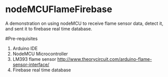 # nodeMCUFlameFirebase
A demonstration on using nodeMCU to receive flame sensor data, detect it, and sent it to firebase real time database.

#Pre-requisites
1. Arduino IDE
2. NodeMCU Microcontroller
3. LM393 flame sensor http://www.theorycircuit.com/arduino-flame-sensor-interface/
4. Firebase real time database




